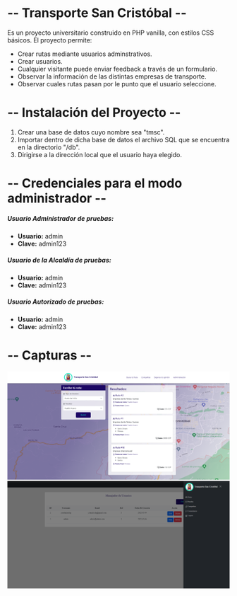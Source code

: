 # -- Transporte San Cristóbal --
Es un proyecto universitario construido en PHP vanilla, con estilos CSS básicos. El proyecto permite:
- Crear rutas mediante usuarios adminstrativos.
- Crear usuarios.
- Cualquier visitante puede enviar feedback a través de un formulario.
- Observar la información de las distintas empresas de transporte.
- Observar cuales rutas pasan por le punto que el usuario seleccione.

# -- Instalación del Proyecto --

1) Crear una base de datos cuyo nombre sea "tmsc".
2) Importar dentro de dicha base de datos el archivo SQL que se encuentra en la directorio "/db".
3) Dirigirse a la dirección local que el usuario haya elegido.

# -- Credenciales para el modo administrador --

##### Usuario Administrador de pruebas:
- **Usuario:** admin
- **Clave:** admin123

##### Usuario de la Alcaldía de pruebas:
- **Usuario:** admin
- **Clave:** admin123

##### Usuario Autorizado de pruebas:
- **Usuario:** admin
- **Clave:** admin123

# -- Capturas --
![](preview/preview-1.png)
![](preview/preview-2.png)